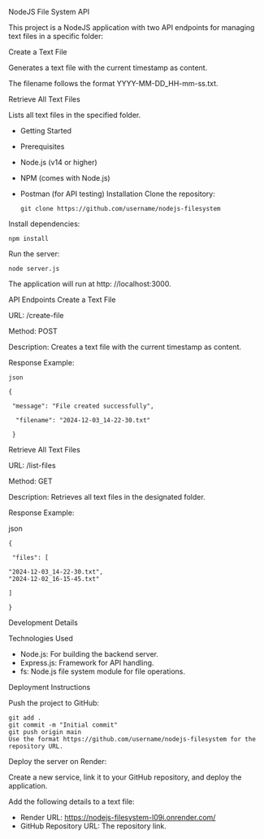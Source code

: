 NodeJS File System API

This project is a NodeJS application with two API endpoints for managing text files in a specific folder:

Create a Text File

Generates a text file with the current timestamp as content.

The filename follows the format YYYY-MM-DD_HH-mm-ss.txt.

Retrieve All Text Files

Lists all text files in the specified folder.


- Getting Started
-  Prerequisites
-   Node.js (v14 or higher)
-  NPM (comes with Node.js)
-  Postman (for API testing)
Installation
Clone the repository:

       git clone https://github.com/username/nodejs-filesystem

Install dependencies:

    npm install
Run the server:

    node server.js
The application will run at http: //localhost:3000.

API Endpoints
Create a Text File
   
URL: /create-file

Method: POST

Description: Creates a text file with the current timestamp as content.

Response Example:

    json

    {

     "message": "File created successfully",
  
      "filename": "2024-12-03_14-22-30.txt"
  
     }

Retrieve All Text Files
   
URL: /list-files

Method: GET

Description: Retrieves all text files in the designated folder.

Response Example:

json


    {
  
     "files": [
  
    "2024-12-03_14-22-30.txt",
    "2024-12-02_16-15-45.txt"
    
    ]
  
    }

Development Details

Technologies Used

 - Node.js: For building the backend server.
 - Express.js: Framework for API handling.
 - fs: Node.js file system module for file operations.

Deployment Instructions

Push the project to GitHub:

    git add .
    git commit -m "Initial commit"
    git push origin main
    Use the format https://github.com/username/nodejs-filesystem for the repository URL.

Deploy the server on Render:

Create a new service, link it to your GitHub repository, and deploy the application.

Add the following details to a text file:

 - Render URL: https://nodejs-filesystem-l09i.onrender.com/
 - GitHub Repository URL: The repository link.
 
 

